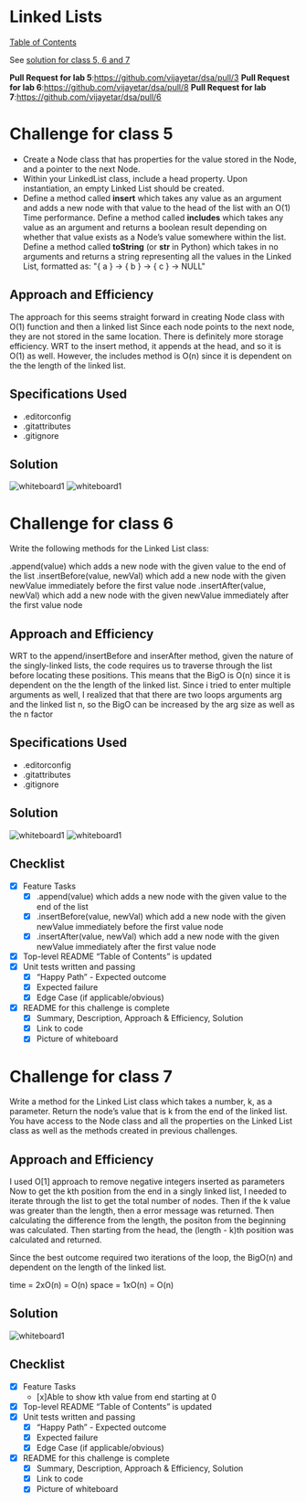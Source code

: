 # Linked Lists

[Table of Contents](../../../README.md)

See [solution for class 5, 6 and 7](linked_list.py)

__Pull Request for lab 5__:https://github.com/vijayetar/dsa/pull/3
__Pull Request for lab 6__:https://github.com/vijayetar/dsa/pull/8
__Pull Request for lab 7__:https://github.com/vijayetar/dsa/pull/6

# Challenge for class 5
* Create a Node class that has properties for the value stored in the Node, and a pointer to the next Node.
* Within your LinkedList class, include a head property. Upon instantiation, an empty Linked List should be created.
* Define a method called __insert__ which takes any value as an argument and adds a new node with that value to the head of the list with an O(1) Time performance.
Define a method called __includes__ which takes any value as an argument and returns a boolean result depending on whether that value exists as a Node’s value somewhere within the list.
Define a method called __toString__ (or __str__ in Python) which takes in no arguments and returns a string representing all the values in the Linked List, formatted as:
"{ a } -> { b } -> { c } -> NULL"

## Approach and Efficiency
The approach for this seems straight forward in creating Node class with O(1) function and then a linked list
Since each node points to the next node, they are not stored in the same location. There is definitely more storage efficiency.
WRT to the insert method, it appends at the head, and so it is O(1) as well.
However, the includes method is O(n) since it is dependent on the the length of the linked list.

## Specifications Used
* .editorconfig
* .gitattributes
* .gitignore

## Solution
![whiteboard1](../../assets/linked_list1.jpg)
![whiteboard1](../../assets/linked_list2.jpg)

# Challenge for class 6
Write the following methods for the Linked List class:

.append(value) which adds a new node with the given value to the end of the list
.insertBefore(value, newVal) which add a new node with the given newValue immediately before the first value node
.insertAfter(value, newVal) which add a new node with the given newValue immediately after the first value node

## Approach and Efficiency
WRT to the append/insertBefore and inserAfter method, given the nature of the singly-linked lists, the code requires us to traverse through the list before locating these positions. This means that the BigO is O(n) since it is dependent on the the length of the linked list.  Since i tried to enter multiple arguments as well, I realized that that there are two loops arguments arg and the linked list n, so the BigO can be increased by the arg size as well as the n factor

## Specifications Used
* .editorconfig
* .gitattributes
* .gitignore

## Solution
![whiteboard1](../../assets/linked_list3.jpg)
![whiteboard1](../../assets/linked_list4.jpg)

## Checklist

- [x] Feature Tasks
     - [x] .append(value) which adds a new node with the given value to the end of the list
     - [x] .insertBefore(value, newVal) which add a new node with the given newValue immediately before the first value node
     - [x] .insertAfter(value, newVal) which add a new node with the given newValue immediately after the first value node
- [x] Top-level README “Table of Contents” is updated
- [x] Unit tests written and passing
     - [x] “Happy Path” - Expected outcome
     - [x] Expected failure
     - [x] Edge Case (if applicable/obvious)
 - [x] README for this challenge is complete
     - [x] Summary, Description, Approach & Efficiency, Solution
     - [x] Link to code
     - [x] Picture of whiteboard

# Challenge for class 7
Write a method for the Linked List class which takes a number, k, as a parameter. Return the node’s value that is k from the end of the linked list. You have access to the Node class and all the properties on the Linked List class as well as the methods created in previous challenges.

## Approach and Efficiency
I used O[1] approach to remove negative integers inserted as parameters
Now to get the kth position from the end in a singly linked list, I needed to iterate through the list to get the total number of nodes.  Then if the k value was greater than the length, then a error message was returned.
Then calculating the difference from the length, the positon from the beginning was calculated. Then starting from the head, the (length - k)th position was calculated and returned.

Since the best outcome required two iterations of the loop, the BigO(n) and dependent on the length of the linked list.

time = 2xO(n) = O(n)
space = 1xO(n) = O(n)
## Solution
![whiteboard1](../../assets/linked_list5.jpg)

## Checklist

- [x] Feature Tasks
     - [x]Able to show kth value from end starting at 0
- [x] Top-level README “Table of Contents” is updated
- [x] Unit tests written and passing
     - [x] “Happy Path” - Expected outcome
     - [x] Expected failure
     - [x] Edge Case (if applicable/obvious)
 - [x] README for this challenge is complete
     - [x] Summary, Description, Approach & Efficiency, Solution
     - [x] Link to code
     - [x] Picture of whiteboard
